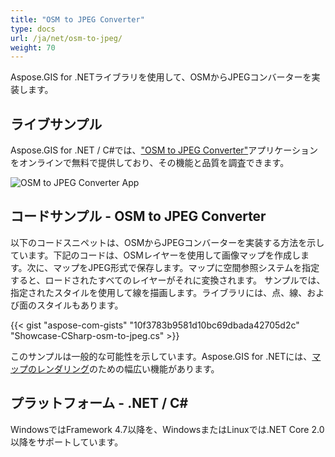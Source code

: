 ```yaml
---
title: "OSM to JPEG Converter"
type: docs
url: /ja/net/osm-to-jpeg/
weight: 70
---
```


Aspose.GIS for .NETライブラリを使用して、OSMからJPEGコンバーターを実装します。

## **ライブサンプル**

Aspose.GIS for .NET / C#では、["OSM to JPEG Converter"](https://products.aspose.app/gis/viewer/osm-to-jpeg)アプリケーションをオンラインで無料で提供しており、その機能と品質を調査できます。

![OSM to JPEG Converter App](viewer.png)

## **コードサンプル - OSM to JPEG Converter**

以下のコードスニペットは、OSMからJPEGコンバーターを実装する方法を示しています。下記のコードは、OSMレイヤーを使用して画像マップを作成します。次に、マップをJPEG形式で保存します。マップに空間参照システムを指定すると、ロードされたすべてのレイヤーがそれに変換されます。
サンプルでは、指定されたスタイルを使用して線を描画します。ライブラリには、点、線、および面のスタイルもあります。

{{< gist "aspose-com-gists" "10f3783b9581d10bc69dbada42705d2c" "Showcase-CSharp-osm-to-jpeg.cs" >}}

このサンプルは一般的な可能性を示しています。Aspose.GIS for .NETには、[マップのレンダリング](https://docs.aspose.com/gis/net/map-rendering/)のための幅広い機能があります。

## **プラットフォーム - .NET / C#**

WindowsではFramework 4.7以降を、WindowsまたはLinuxでは.NET Core 2.0以降をサポートしています。
